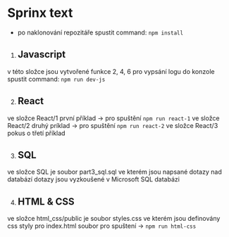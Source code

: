 # Sprinx text

- po naklonování repozitáře spustit command: `npm install`

1. ## Javascript
v této složce jsou vytvořené funkce 2, 4, 6
pro vypsání logu do konzole spustit command: `npm run dev-js`

2. ## React
ve složce React/1 první příklad -> pro spuštění `npm run react-1`
ve složce React/2 druhý príklad -> pro spuštění `npm run react-2`
ve složce React/3 pokus o třetí příklad

3. ## SQL
ve složce SQL je soubor part3_sql.sql ve kterém jsou napsané dotazy nad databází
dotazy jsou vyzkoušené v Microsoft SQL databázi

4. ## HTML & CSS
ve složce html_css/public je soubor styles.css ve kterém jsou definovány css styly pro index.html soubor
pro spuštení -> `npm run html-css`

